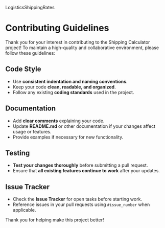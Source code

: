 LogisticsShippingRates
# Contributing Guidelines

Thank you for your interest in contributing to the Shipping Calculator project! To maintain a high-quality and collaborative environment, please follow these guidelines:

## Code Style
- Use **consistent indentation and naming conventions**.
- Keep your code **clean, readable, and organized**.
- Follow any existing **coding standards** used in the project.

## Documentation
- Add **clear comments** explaining your code.
- Update **README.md** or other documentation if your changes affect usage or features.
- Provide examples if necessary for new functionality.

## Testing
- **Test your changes thoroughly** before submitting a pull request.
- Ensure that **all existing features continue to work** after your updates.

## Issue Tracker
- Check the **Issue Tracker** for open tasks before starting work.
- Reference issues in your pull requests using `#issue_number` when applicable.

Thank you for helping make this project better!
